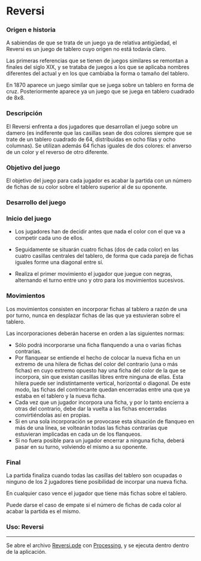Reversi
========
### Origen e historia
A sabiendas de que se trata de un juego ya de relativa antigüedad, el Reversi es un juego de tablero cuyo origen no está todavía claro.

Las primeras referencias que se tienen de juegos similares se remontan a finales del siglo XIX, y se trataba de juegos a los que se aplicaba nombres diferentes del actual y en los que cambiaba la forma o tamaño del tablero.

En 1870 aparece un juego similar que se juega sobre un tablero en forma de cruz. Posteriormente aparece ya un juego que se juega en tablero cuadrado de 8x8.

### Descripción

El Reversi enfrenta a dos jugadores que desarrollan el juego sobre un damero (es indiferente que las casillas sean de dos colores siempre que se trate de un tablero cuadrado de 64, distribuidas en ocho filas y ocho columnas). Se utilizan además 64 fichas iguales de dos colores: el anverso de un color y el reverso de otro diferente.

### Objetivo del juego

El objetivo del juego para cada jugador es acabar la partida con un número de fichas de su color sobre el tablero superior al de su oponente.

### Desarrollo del juego

### Inicio del juego

* Los jugadores han de decidir antes que nada el color con el que va a competir cada uno de ellos.

* Seguidamente se situarán cuatro fichas (dos de cada color) en las cuatro casillas centrales del tablero, de forma que cada pareja de fichas iguales forme una diagonal entre sí.

* Realiza el primer movimiento el jugador que juegue con negras, alternando el turno entre uno y otro para los movimientos sucesivos.

### Movimientos

Los movimientos consisten en incorporar fichas al tablero a razón de una por turno, nunca en desplazar fichas de las que ya estuvieran sobre el tablero.

Las incorporaciones deberán hacerse en orden a las siguientes normas:

* Sólo podrá incorporarse una ficha flanquendo a una o varias fichas contrarias.
* Por flanquear se entiende el hecho de colocar la nueva ficha en un extremo de una hilera de fichas del color del contrario (una o más fichas) en cuyo extremo opuesto hay una ficha del color de la que se incorpora, sin que existan casillas libres entre ninguna de ellas. Esta hilera puede ser indistintamente vertical, horizontal o diagonal. De este modo, las fichas del contrincante quedan encerradas entre una que ya estaba en el tablero y la nueva ficha.
* Cada vez que un jugador incorpora una ficha, y por lo tanto encierra a otras del contrario, debe dar la vuelta a las fichas encerradas convirtiéndolas así en propias.
* Si en una sola incorporación se provocase esta situación de flanqueo en más de una línea, se voltearán todas las fichas contrarias que estuvieran implicadas en cada un de los flanqueos.
* Si no fuera posible para un jugador encerrar a ninguna ficha, deberá pasar en su turno, volviendo el mismo a su oponente.

### Final

La partida finaliza cuando todas las casillas del tablero son ocupadas o ninguno de los 2 jugadores tiene posibilidad de incorpar una nueva ficha.

En cualquier caso vence el jugador que tiene más fichas sobre el tablero.

Puede darse el caso de empate si el número de fichas de cada color al acabar la partida es el mismo.

### Uso: Reversi
-----------------
Se abre el archivo [Reversi.pde](https://github.com/JuanLugoN/ProyectosXPedido/blob/master/Reversi/Reversi.pde) con [Processing](https://processing.org/download/), y se ejecuta dentro dentro de la aplicación.
